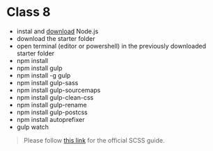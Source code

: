 # Class 8

- instal and [download](https://nodejs.org/en/download/) Node.js 
- download the starter folder
- open terminal (editor or powershell) in the previously downloaded starter folder 
- npm install
- npm install gulp
- npm install -g gulp
- npm install gulp-sass
- npm install gulp-sourcemaps
- npm install gulp-clean-css
- npm install gulp-rename
- npm install gulp-postcss
- npm install autoprefixer
- gulp watch

> Please follow [this link](https://sass-lang.com/guide) for the official SCSS guide.
